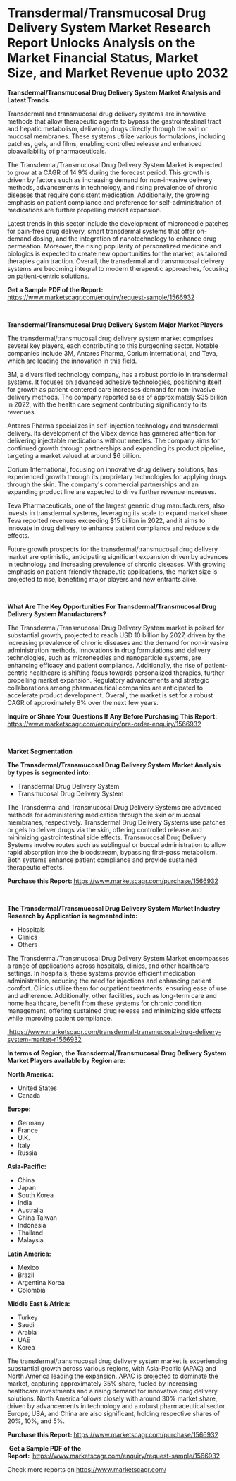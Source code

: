 <p><h1>Transdermal/Transmucosal Drug Delivery System Market Research Report Unlocks Analysis on the Market Financial Status, Market Size, and Market Revenue upto 2032</h1></p><p><strong>Transdermal/Transmucosal Drug Delivery System Market Analysis and Latest Trends</strong></p>
<p><p>Transdermal and transmucosal drug delivery systems are innovative methods that allow therapeutic agents to bypass the gastrointestinal tract and hepatic metabolism, delivering drugs directly through the skin or mucosal membranes. These systems utilize various formulations, including patches, gels, and films, enabling controlled release and enhanced bioavailability of pharmaceuticals.</p><p>The Transdermal/Transmucosal Drug Delivery System Market is expected to grow at a CAGR of 14.9% during the forecast period. This growth is driven by factors such as increasing demand for non-invasive delivery methods, advancements in technology, and rising prevalence of chronic diseases that require consistent medication. Additionally, the growing emphasis on patient compliance and preference for self-administration of medications are further propelling market expansion.</p><p>Latest trends in this sector include the development of microneedle patches for pain-free drug delivery, smart transdermal systems that offer on-demand dosing, and the integration of nanotechnology to enhance drug permeation. Moreover, the rising popularity of personalized medicine and biologics is expected to create new opportunities for the market, as tailored therapies gain traction. Overall, the transdermal and transmucosal delivery systems are becoming integral to modern therapeutic approaches, focusing on patient-centric solutions.</p></p>
<p><strong>Get a Sample PDF of the Report:&nbsp;</strong> <a href="https://www.marketscagr.com/enquiry/request-sample/1566932?utm_campaign=3508&utm_medium=2&utm_source=Github&utm_content=ia&utm_term=22032025&utm_id=transdermaltransmucosal-drug-delivery-system">https://www.marketscagr.com/enquiry/request-sample/1566932</a></p>
<p>&nbsp;</p>
<p><strong>Transdermal/Transmucosal Drug Delivery System Major Market Players</strong></p>
<p><p>The transdermal/transmucosal drug delivery system market comprises several key players, each contributing to this burgeoning sector. Notable companies include 3M, Antares Pharma, Corium International, and Teva, which are leading the innovation in this field.</p><p>3M, a diversified technology company, has a robust portfolio in transdermal systems. It focuses on advanced adhesive technologies, positioning itself for growth as patient-centered care increases demand for non-invasive delivery methods. The company reported sales of approximately $35 billion in 2022, with the health care segment contributing significantly to its revenues.</p><p>Antares Pharma specializes in self-injection technology and transdermal delivery. Its development of the Vibex device has garnered attention for delivering injectable medications without needles. The company aims for continued growth through partnerships and expanding its product pipeline, targeting a market valued at around $6 billion.</p><p>Corium International, focusing on innovative drug delivery solutions, has experienced growth through its proprietary technologies for applying drugs through the skin. The company's commercial partnerships and an expanding product line are expected to drive further revenue increases.</p><p>Teva Pharmaceuticals, one of the largest generic drug manufacturers, also invests in transdermal systems, leveraging its scale to expand market share. Teva reported revenues exceeding $15 billion in 2022, and it aims to innovate in drug delivery to enhance patient compliance and reduce side effects.</p><p>Future growth prospects for the transdermal/transmucosal drug delivery market are optimistic, anticipating significant expansion driven by advances in technology and increasing prevalence of chronic diseases. With growing emphasis on patient-friendly therapeutic applications, the market size is projected to rise, benefiting major players and new entrants alike.</p></p>
<p>&nbsp;</p>
<p><strong>What Are The Key Opportunities For Transdermal/Transmucosal Drug Delivery System Manufacturers?</strong></p>
<p><p>The Transdermal/Transmucosal Drug Delivery System market is poised for substantial growth, projected to reach USD 10 billion by 2027, driven by the increasing prevalence of chronic diseases and the demand for non-invasive administration methods. Innovations in drug formulations and delivery technologies, such as microneedles and nanoparticle systems, are enhancing efficacy and patient compliance. Additionally, the rise of patient-centric healthcare is shifting focus towards personalized therapies, further propelling market expansion. Regulatory advancements and strategic collaborations among pharmaceutical companies are anticipated to accelerate product development. Overall, the market is set for a robust CAGR of approximately 8% over the next few years.</p></p>
<p><strong>Inquire or Share Your Questions If Any Before Purchasing This Report:</strong> <a href="https://www.marketscagr.com/enquiry/pre-order-enquiry/1566932?utm_campaign=3508&utm_medium=2&utm_source=Github&utm_content=ia&utm_term=22032025&utm_id=transdermaltransmucosal-drug-delivery-system">https://www.marketscagr.com/enquiry/pre-order-enquiry/1566932</a></p>
<p>&nbsp;</p>
<p><strong>Market Segmentation</strong></p>
<p><strong>The Transdermal/Transmucosal Drug Delivery System Market Analysis by types is segmented into:</strong></p>
<p><ul><li>Transdermal Drug Delivery System</li><li>Transmucosal Drug Delivery System</li></ul></p>
<p><p>The Transdermal and Transmucosal Drug Delivery Systems are advanced methods for administering medication through the skin or mucosal membranes, respectively. Transdermal Drug Delivery Systems use patches or gels to deliver drugs via the skin, offering controlled release and minimizing gastrointestinal side effects. Transmucosal Drug Delivery Systems involve routes such as sublingual or buccal administration to allow rapid absorption into the bloodstream, bypassing first-pass metabolism. Both systems enhance patient compliance and provide sustained therapeutic effects.</p></p>
<p><strong>Purchase this Report:&nbsp;</strong><a href="https://www.marketscagr.com/purchase/1566932?utm_campaign=3508&utm_medium=2&utm_source=Github&utm_content=ia&utm_term=22032025&utm_id=transdermaltransmucosal-drug-delivery-system">https://www.marketscagr.com/purchase/1566932</a></p>
<p>&nbsp;</p>
<p><strong>The Transdermal/Transmucosal Drug Delivery System Market Industry Research by Application is segmented into:</strong></p>
<p><ul><li>Hospitals</li><li>Clinics</li><li>Others</li></ul></p>
<p><p>The Transdermal/Transmucosal Drug Delivery System Market encompasses a range of applications across hospitals, clinics, and other healthcare settings. In hospitals, these systems provide efficient medication administration, reducing the need for injections and enhancing patient comfort. Clinics utilize them for outpatient treatments, ensuring ease of use and adherence. Additionally, other facilities, such as long-term care and home healthcare, benefit from these systems for chronic condition management, offering sustained drug release and minimizing side effects while improving patient compliance.</p></p>
<p><a href="https://www.marketscagr.com/transdermal-transmucosal-drug-delivery-system-market-r1566932?utm_campaign=3508&utm_medium=2&utm_source=Github&utm_content=ia&utm_term=22032025&utm_id=transdermaltransmucosal-drug-delivery-system">&nbsp;https://www.marketscagr.com/transdermal-transmucosal-drug-delivery-system-market-r1566932</a></p>
<p><strong>In terms of Region, the Transdermal/Transmucosal Drug Delivery System Market Players available by Region are:</strong></p>
<p>
    <p> <strong> North America: </strong>
        <ul>
            <li>United States</li>
            <li>Canada</li>
        </ul>
        </p> 
    <p> <strong> Europe: </strong>
        <ul>
            <li>Germany</li>
            <li>France</li>
            <li>U.K.</li>
            <li>Italy</li>
            <li>Russia</li>
        </ul>
        </p> 
    <p> <strong> Asia-Pacific: </strong>
        <ul>
            <li>China</li>
            <li>Japan</li>
            <li>South Korea</li>
            <li>India</li>
            <li>Australia</li>
            <li>China Taiwan</li>
            <li>Indonesia</li>
            <li>Thailand</li>
            <li>Malaysia</li>
        </ul>
        </p> 
    <p> <strong> Latin America: </strong>
        <ul>
            <li>Mexico</li>
            <li>Brazil</li>
            <li>Argentina Korea</li>
            <li>Colombia</li>
        </ul>
        </p> 
    <p> <strong> Middle East & Africa: </strong>
        <ul>
            <li>Turkey</li>
            <li>Saudi</li>
            <li>Arabia</li>
            <li>UAE</li>
            <li>Korea</li>
        </ul>
    </p>
    </p>
<p><p>The transdermal/transmucosal drug delivery system market is experiencing substantial growth across various regions, with Asia-Pacific (APAC) and North America leading the expansion. APAC is projected to dominate the market, capturing approximately 35% share, fueled by increasing healthcare investments and a rising demand for innovative drug delivery solutions. North America follows closely with around 30% market share, driven by advancements in technology and a robust pharmaceutical sector. Europe, USA, and China are also significant, holding respective shares of 20%, 10%, and 5%.</p></p>
<p><strong>Purchase this Report: </strong><a href="https://www.marketscagr.com/purchase/1566932?utm_campaign=3508&utm_medium=2&utm_source=Github&utm_content=ia&utm_term=22032025&utm_id=transdermaltransmucosal-drug-delivery-system">https://www.marketscagr.com/purchase/1566932</a></p>
<p>&nbsp;<strong>Get a Sample PDF of the Report:&nbsp;&nbsp;</strong><a href="https://www.marketscagr.com/enquiry/request-sample/1566932?utm_campaign=3508&utm_medium=2&utm_source=Github&utm_content=ia&utm_term=22032025&utm_id=transdermaltransmucosal-drug-delivery-system">https://www.marketscagr.com/enquiry/request-sample/1566932</a></p>
<p><strong></strong></p>
<p>Check more reports on <a href="https://www.marketscagr.com/?utm_campaign=3508&utm_medium=2&utm_source=Github&utm_content=ia&utm_term=22032025&utm_id=transdermaltransmucosal-drug-delivery-system">https://www.marketscagr.com/</a></p>